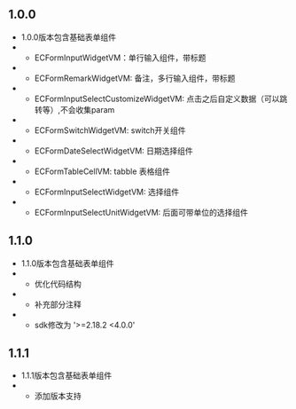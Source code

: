 ## 1.0.0

* 1.0.0版本包含基础表单组件
* - ECFormInputWidgetVM：单行输入组件，带标题
* - ECFormRemarkWidgetVM: 备注，多行输入组件，带标题
* - ECFormInputSelectCustomizeWidgetVM: 点击之后自定义数据（可以跳转等）,不会收集param
* - ECFormSwitchWidgetVM: switch开关组件
* - ECFormDateSelectWidgetVM: 日期选择组件
* - ECFormTableCellVM: tabble 表格组件
* - ECFormInputSelectWidgetVM: 选择组件
* - ECFormInputSelectUnitWidgetVM: 后面可带单位的选择组件

## 1.1.0
* 1.1.0版本包含基础表单组件
* - 优化代码结构
* - 补充部分注释
* - sdk修改为 '>=2.18.2 <4.0.0'

## 1.1.1
* 1.1.1版本包含基础表单组件
* - 添加版本支持
 